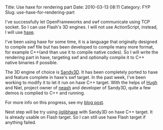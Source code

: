 Title: Use haxe for rendering part
Date: 2010-03-13 08:11
Category: FYP
Slug: use-haxe-for-rendering-part

I've successfully let OpenFrameworks and swf communicate using TCP
socket. So I can use Flash's 3D engines. I will not use ActionScript,
instead, I will use [haxe][].

I've been using haxe for some time, it is a language that originally
designed to compile swf file but has been developed to compile many more
format, for example C++(and than use it to compile native codes). So I
will write the rendering part in haxe, targeting swf and optionally
compile it to C++ native binaries if possible.

The 3D engine of choice is [Sandy3D][]. It has been completely ported to
haxe and feature complete in haxe's swf target. In the past week, I've
been working to modify it to let it run on haxe C++ target. With the
helps of [Hugh][] and Niel, project owner of [neash][] and developer of
Sandy3D, quite a few demos is complied to C++ and running.

For more info on this progress, see my [blog post][].

Next step will be try using [jiglibhaxe][] with Sandy3D on haxe C++
target. It is already usable on Flash target. So I can still use haxe
Flash target if anything failed.

  [haxe]: http://haxe.org/
  [Sandy3D]: http://www.flashsandy.org/
  [Hugh]: http://gamehaxe.com/
  [neash]: http://code.google.com/p/neash/
  [blog post]: http://blog.onthewings.net/2010/03/18/sandy3d-c-haxe/
  [jiglibhaxe]: http://bitbucket.org/ceesam/jiglibhaxe/
